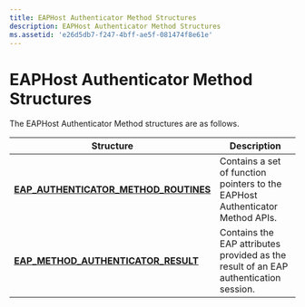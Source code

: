 ```yaml
---
title: EAPHost Authenticator Method Structures
description: EAPHost Authenticator Method Structures
ms.assetid: 'e26d5db7-f247-4bff-ae5f-081474f8e61e'
---
```


# EAPHost Authenticator Method Structures

The EAPHost Authenticator Method structures are as follows.



| Structure                                                                         | Description                                                                          |
|-----------------------------------------------------------------------------------|--------------------------------------------------------------------------------------|
| [**EAP\_AUTHENTICATOR\_METHOD\_ROUTINES**](eap-authenticator-method-routines.md) | Contains a set of function pointers to the EAPHost Authenticator Method APIs.        |
| [**EAP\_METHOD\_AUTHENTICATOR\_RESULT**](eap-method-authenticator-result.md)     | Contains the EAP attributes provided as the result of an EAP authentication session. |



 

 

 




